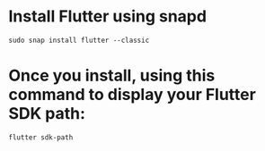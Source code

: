 # Install Flutter using snapd

    sudo snap install flutter --classic

# Once you install, using this command to display your Flutter SDK path:

    flutter sdk-path
